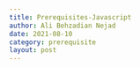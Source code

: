 ```yaml
---
title: Prerequisites-Javascript
author: Ali Behzadian Nejad
date: 2021-08-10
category: prerequisite
layout: post
---
```


